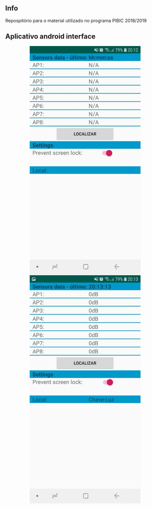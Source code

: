 ## Info

Repospitório para o material utilizado no programa PIBIC 2018/2019

## Aplicativo android interface
<p align="center">
<img src="https://github.com/AndreLPV/PIBIC_LOCALIZACAO_2019/blob/master/img/App1.jpeg" width="350" alt="accessibility text">
<img src="https://github.com/AndreLPV/PIBIC_LOCALIZACAO_2019/blob/master/img/App2.jpeg" width="350" alt="accessibility text">
</p>
